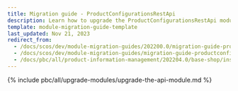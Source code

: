 ```yaml
---
title: Migration guide - ProductConfigurationsRestApi
description: Learn how to upgrade the ProductConfigurationsRestApi module to a newer version.
template: module-migration-guide-template
last_updated: Nov 21, 2023
redirect_from:
  - /docs/scos/dev/module-migration-guides/202200.0/migration-guide-productconfigurationsrestapi.html
  - /docs/scos/dev/module-migration-guides/migration-guide-productconfigurationsrestapi.html
  - /docs/pbc/all/product-information-management/202204.0/base-shop/install-and-upgrade/upgrade-modules/upgrade-the-productconfigurationsrestapi-module.html
---
```


{% include pbc/all/upgrade-modules/upgrade-the-api-module.md %} <!-- To edit, see /_includes/pbc/all/upgrade-modules/upgrade-the-api-module.md -->
